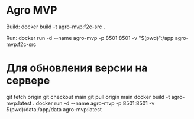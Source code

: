 # Agro MVP

Build: docker build -t agro-mvp:f2c-src . 

Run: docker run -d --name agro-mvp -p 8501:8501 -v "$(pwd)":/app agro-mvp:f2c-src


# Для обновления версии на сервере
git fetch origin
git checkout main
git pull origin main
docker build -t agro-mvp:latest .
docker run -d --name agro-mvp -p 8501:8501 -v $(pwd)/data:/app/data agro-mvp:latest